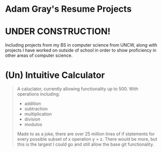 # Adam Gray's Resume Projects
# UNDER CONSTRUCTION!

Including projects from my BS in computer science from UNCW, along with projects I have worked on outside of school in order to show proficiency in other areas of computer science.

# (Un) Intuitive Calculator 
> A caluclator, currently allowing functionality up to 500. 
> With operations including:
> - addition
> - subtraction
> - multiplication
> - division
> - modulos
>
> Made to as a joke, there are over 25 million lines of if statements for every possible subset of x operation y = z. There would be more, but this is the largest I could go and still allow the base git functionality. 
